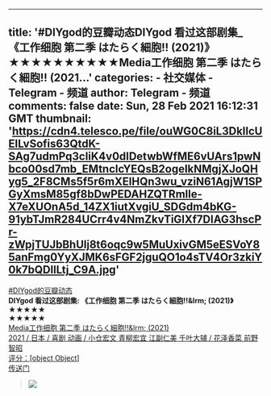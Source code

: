 
---
title: '#DIYgod的豆瓣动态DIYgod 看过这部剧集_ 《工作细胞 第二季 はたらく細胞!!&lrm; (2021)》★★★★★★★★★★Media工作细胞 第二季 はたらく細胞!!&lrm; (2021...'
categories: 
    - 社交媒体
    - Telegram - 频道
author: Telegram - 频道
comments: false
date: Sun, 28 Feb 2021 16:12:31 GMT
thumbnail: 'https://cdn4.telesco.pe/file/ouWG0C8iL3DkIlcUEILvSofis63QtdK-SAg7udmPq3cIiK4v0dIDetwbWfME6vUArs1pwNbco00sd7mb_EMtnclcYEQsB2ogeIkNMgjXJoQHyg5_2F8CMs5f5r6mXElHQn3wu_vziN61AgjW1SPGyXmsM85gf8bDwPEDAHZQTRmlle-X7eXUOnA5d_14ZX1iutXvgiU_SDGdm4bKG-91ybTJmR284UCrr4v4NmZkvTiGIXf7DIAG3hscPr-zWpjTUJbBhUlj8t6oqc9w5MuUxivGM5eESVoY85anFmg0YyXJMK6sFGF2jguQO1o4sTV4Or3zkiY0k7bQDllLtj_C9A.jpg'
---

<div>   
<p><a href="https://t.me/awesomeDIYgod/4224?q=%23DIYgod%E7%9A%84%E8%B1%86%E7%93%A3%E5%8A%A8%E6%80%81">#DIYgod的豆瓣动态</a><mark class="highlight"></mark><br><b><mark class="highlight"></mark>DIYgod<mark class="highlight"></mark> <mark class="highlight"></mark>看过这部剧集<mark class="highlight"></mark>: 《<mark class="highlight"></mark>工作细胞<mark class="highlight"></mark> <mark class="highlight"></mark>第二季<mark class="highlight"></mark> <mark class="highlight"></mark>はたらく細胞<mark class="highlight"></mark>!!&<mark class="highlight"></mark>lrm<mark class="highlight"></mark>; (<mark class="highlight"></mark>2021<mark class="highlight"></mark>)》★★★★★</b><br>★★★★★<br><a href="https://img9.doubanio.com/view/status/l/public/4kP523.jpg" target="_blank" rel="noopener" onclick="return confirm('Open this link?\n\n'+this.href);"><mark class="highlight"></mark>Media</a><a href="https://movie.douban.com/subject/33377727/" target="_blank" rel="noopener" onclick="return confirm('Open this link?\n\n'+this.href);">工作细胞<mark class="highlight"></mark> <mark class="highlight"></mark>第二季<mark class="highlight"></mark> <mark class="highlight"></mark>はたらく細胞<mark class="highlight"></mark>!!&<mark class="highlight"></mark>lrm<mark class="highlight"></mark>; (<mark class="highlight"></mark>2021<mark class="highlight"></mark>)<br><mark class="highlight"></mark>2021<mark class="highlight"></mark> / <mark class="highlight"></mark>日本<mark class="highlight"></mark> / <mark class="highlight"></mark>喜剧<mark class="highlight"></mark> <mark class="highlight"></mark>动画<mark class="highlight"></mark> / <mark class="highlight"></mark>小仓宏文<mark class="highlight"></mark> <mark class="highlight"></mark>青柳宏宜<mark class="highlight"></mark> <mark class="highlight"></mark>江副仁美<mark class="highlight"></mark> <mark class="highlight"></mark>千叶大辅<mark class="highlight"></mark> / <mark class="highlight"></mark>花泽香菜<mark class="highlight"></mark> <mark class="highlight"></mark>前野智昭<mark class="highlight"></mark><br><mark class="highlight"></mark>评分<mark class="highlight"></mark>：[<mark class="highlight"></mark>object<mark class="highlight"></mark> <mark class="highlight"></mark>Object<mark class="highlight"></mark>]</a><br><a href="https://www.douban.com/people/62759792/status/3325474029/" target="_blank" rel="noopener" onclick="return confirm('Open this link?\n\n'+this.href);"><mark class="highlight"></mark>传送门</a><mark class="highlight"></mark></p><blockquote><img src="https://cdn4.telesco.pe/file/ouWG0C8iL3DkIlcUEILvSofis63QtdK-SAg7udmPq3cIiK4v0dIDetwbWfME6vUArs1pwNbco00sd7mb_EMtnclcYEQsB2ogeIkNMgjXJoQHyg5_2F8CMs5f5r6mXElHQn3wu_vziN61AgjW1SPGyXmsM85gf8bDwPEDAHZQTRmlle-X7eXUOnA5d_14ZX1iutXvgiU_SDGdm4bKG-91ybTJmR284UCrr4v4NmZkvTiGIXf7DIAG3hscPr-zWpjTUJbBhUlj8t6oqc9w5MuUxivGM5eESVoY85anFmg0YyXJMK6sFGF2jguQO1o4sTV4Or3zkiY0k7bQDllLtj_C9A.jpg" referrerpolicy="no-referrer"></blockquote>  
</div>
            